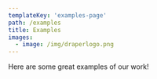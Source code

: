 ```yaml
---
templateKey: 'examples-page'
path: /examples
title: Examples
images:
  - image: /img/draperlogo.png
---
```


Here are some great examples of our work!